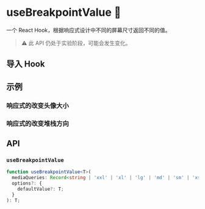 # useBreakpointValue 🧪

一个 React Hook，根据响应式设计中不同的屏幕尺寸返回不同的值。

> ⚠️ 此 API 仍处于实验阶段，可能会发生变化。

## 导入 Hook

<!--{include:<import-guide>}-->

## 示例

### 响应式的改变头像大小

<!--{include:<responsive-avatar>}-->

### 响应式的改变堆栈方向

<!--{include:<responsive-stack>}-->

## API

### `useBreakpointValue`

```ts
function useBreakpointValue<T>(
  mediaQueries: Record<string | 'xxl' | 'xl' | 'lg' | 'md' | 'sm' | 'xs', T>,
  options?: {
    defaultValue?: T;
  }
): T;
```
